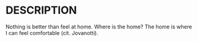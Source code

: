 # DESCRIPTION

Nothing is better than feel at home. Where is the home? The home is where I can feel comfortable (cit. Jovanotti).
